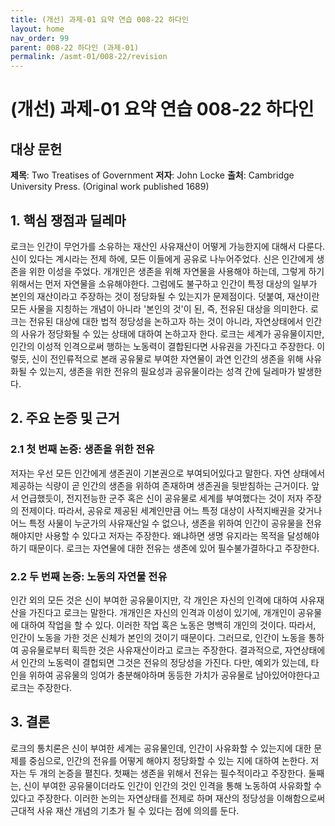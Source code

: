 ```yaml
---
title: (개선) 과제-01 요약 연습 008-22 하다인
layout: home
nav_order: 99
parent: 008-22 하다인 (과제-01)
permalink: /asmt-01/008-22/revision
---
```


# (개선) 과제-01 요약 연습 008-22 하다인 


## 대상 문헌
**제목**: Two Treatises of Government
**저자**: John Locke
**출처**: Cambridge University Press. (Original work published 1689) 

## 1. 핵심 쟁점과 딜레마  
로크는 인간이 무언가를 소유하는 재산인 사유재산이 어떻게 가능한지에 대해서 다룬다. 신이 있다는 계시라는 전제 하에, 모든 이들에게 공유로 나누어주었다. 신은 인간에게 생존을 위한 이성을 주었다. 개개인은 생존을 위해 자연물을 사용해야 하는데, 그렇게 하기 위해서는 먼저 자연물을 소유해야한다. 그럼에도 불구하고 인간이 특정 대상의 일부가 본인의 재산이라고 주장하는 것이 정당화될 수 있는지가 문제점이다. 덧붙여, 재산이란 모든 사물을 지칭하는 개념이 아니라 '본인의 것'이 된, 즉, 전유된 대상을 의미한다. 로크는 전유된 대상에 대한 법적 정당성을 논하고자 하는 것이 아니라, 자연상태에서 인간의 사유가 정당화될 수 있는 상태에 대하여 논하고자 한다. 로크는 세계가 공유물이지만, 인간의 이성적 인격으로써 행하는 노동력이 결합된다면 사유권을 가진다고 주장한다. 이렇듯, 신이 전인류적으로 본래 공유물로 부여한 자연물이 과연 인간의 생존을 위해 사유화될 수 있는지, 생존을 위한 전유의 필요성과 공유물이라는 성격 간에 딜레마가 발생한다. 

## 2. 주요 논증 및 근거  

### 2.1 첫 번째 논증: 생존을 위한 전유
저자는 우선 모든 인간에게 생존권이 기본권으로 부여되어있다고 말한다. 자연 상태에서 제공하는 식량이 곧 인간의 생존을 위하여 존재하며 생존권을 뒷받침하는 근거이다. 앞서 언급했듯이, 전지전능한 군주 혹은 신이 공유물로 세계를 부여했다는 것이 저자 주장의 전제이다. 따라서, 공유로 제공된 세계인만큼 어느 특정 대상이 사적지배권을 갖거나 어느 특정 사물이 누군가의 사유재산일 수 없으나, 생존을 위하여 인간이 공유물을 전유해야지만 사용할 수 있다고 저자는 주장한다. 왜냐하면 생명 유지라는 목적을 달성해야하기 때문이다. 로크는 자연물에 대한 전유는 생존에 있어 필수불가결하다고 주장한다. 

### 2.2 두 번째 논증: 노동의 자연물 전유 
인간 외의 모든 것은 신이 부여한 공유물이지만, 각 개인은 자신의 인격에 대하여 사유재산을 가진다고 로크는 말한다. 개개인은 자신의 인격과 이성이 있기에, 개개인이 공유물에 대하여 작업을 할 수 있다. 이러한 작업 혹은 노동은 명백히 개인의 것이다. 따라서, 인간이 노동을 가한 것은 신체가 본인의 것이기 때문이다. 그러므로, 인간이 노동을 통하여 공유물로부터 획득한 것은 사유재산이라고 로크는 주장한다. 결과적으로, 자연상태에서 인간의 노동력이 결헙되면 그것은 전유의 정당성을 가진다. 다만, 예외가 있는데, 타인을 위하여 공유물의 잉여가 충분해야하며 동등한 가치가 공유물로 남아있어야한다고 로크는 주장한다. 

## 3. 결론  
로크의 통치론은 신이 부여한 세계는 공유물인데, 인간이 사유화할 수 있는지에 대한 문제를 중심으로, 인간의 전유를 어떻게 해야지 정당화할 수 있는 지에 대하여 논한다. 저자는 두 개의 논증을 펼친다. 첫째는 생존을 위해서 전유는 필수적이라고 주장한다. 둘째는, 신이 부여한 공유물이더라도 인간이 인간의 것인 인격을 통해 노동하여 사유화할 수 있다고 주장한다. 이러한 논의는 자연상태를 전제로 하며 재산의 정당성을 이해함으로써 근대적 사유 재산 개념의 기초가 될 수 있다는 점에 의의를 둔다.

